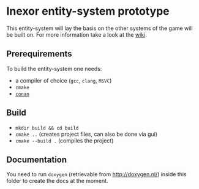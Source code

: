 # Inexor entity-system prototype

This entity-system will lay the basis on the other systems of the game will be built on.
For more information take a look at the [wiki](https://inexor.org/wiki/features/entities/#the-goal).

## Prerequirements

To build the entity-system one needs:

- a compiler of choice (`gcc`, `clang`, `MSVC`)
- `cmake`
- [`conan`](https://conan.io)

## Build

- `mkdir build && cd build`
- `cmake ..` (creates project files, can also be done via gui)
- `cmake --build .` (compiles the project)

## Documentation

You need to run `doxygen` (retrievable from http://doxygen.nl/) inside this folder to create the docs at the moment.
